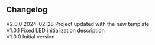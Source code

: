 ## Changelog  
V2.0.0 2024-02-28 Project updated with the new template  
V1.0.1 Fixed LED initialization description  
V1.0.0 Initial version  
